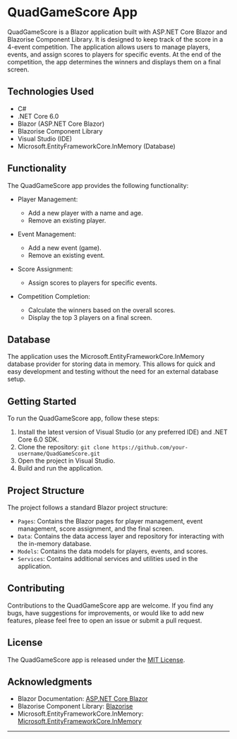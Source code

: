 
# QuadGameScore App

QuadGameScore is a Blazor application built with ASP.NET Core Blazor and Blazorise Component Library. It is designed to keep track of the score in a 4-event competition. The application allows users to manage players, events, and assign scores to players for specific events. At the end of the competition, the app determines the winners and displays them on a final screen.

## Technologies Used

- C#
- .NET Core 6.0
- Blazor (ASP.NET Core Blazor)
- Blazorise Component Library
- Visual Studio (IDE)
- Microsoft.EntityFrameworkCore.InMemory (Database)

## Functionality

The QuadGameScore app provides the following functionality:

- Player Management:
  - Add a new player with a name and age.
  - Remove an existing player.

- Event Management:
  - Add a new event (game).
  - Remove an existing event.

- Score Assignment:
  - Assign scores to players for specific events.

- Competition Completion:
  - Calculate the winners based on the overall scores.
  - Display the top 3 players on a final screen.

## Database

The application uses the Microsoft.EntityFrameworkCore.InMemory database provider for storing data in memory. This allows for quick and easy development and testing without the need for an external database setup.

## Getting Started

To run the QuadGameScore app, follow these steps:

1. Install the latest version of Visual Studio (or any preferred IDE) and .NET Core 6.0 SDK.
2. Clone the repository: `git clone https://github.com/your-username/QuadGameScore.git`
3. Open the project in Visual Studio.
4. Build and run the application.

## Project Structure

The project follows a standard Blazor project structure:

- `Pages`: Contains the Blazor pages for player management, event management, score assignment, and the final screen.
- `Data`: Contains the data access layer and repository for interacting with the in-memory database.
- `Models`: Contains the data models for players, events, and scores.
- `Services`: Contains additional services and utilities used in the application.

## Contributing

Contributions to the QuadGameScore app are welcome. If you find any bugs, have suggestions for improvements, or would like to add new features, please feel free to open an issue or submit a pull request.

## License

The QuadGameScore app is released under the [MIT License](https://opensource.org/licenses/MIT).

## Acknowledgments

- Blazor Documentation: [ASP.NET Core Blazor](https://docs.microsoft.com/en-us/aspnet/core/blazor/)
- Blazorise Component Library: [Blazorise](https://blazorise.com/)
- Microsoft.EntityFrameworkCore.InMemory: [Microsoft.EntityFrameworkCore.InMemory](https://www.nuget.org/packages/Microsoft.EntityFrameworkCore.InMemory)

---

